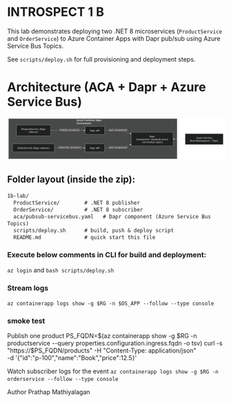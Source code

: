# INTROSPECT 1 B

This lab demonstrates deploying two .NET 8 microservices (`ProductService` and `OrderService`) to Azure Container Apps with Dapr pub/sub using Azure Service Bus Topics.

See `scripts/deploy.sh` for full provisioning and deployment steps.

# Architecture (ACA + Dapr + Azure Service Bus)

![Architecture](Arc.png?raw=true "Architecture")

## Folder layout (inside the zip):

    1b-lab/
      ProductService/        # .NET 8 publisher
      OrderService/          # .NET 8 subscriber
      aca/pubsub-servicebus.yaml   # Dapr component (Azure Service Bus Topics)
      scripts/deploy.sh      # build, push & deploy script
      README.md              # quick start this file


### Execute below comments in CLI for build and deployment:
`az login` and
`bash scripts/deploy.sh`

### Stream logs
`az containerapp logs show -g $RG -n $OS_APP --follow --type console`
### smoke test
Publish one product
PS_FQDN=$(az containerapp show -g $RG -n productservice --query properties.configuration.ingress.fqdn -o tsv)
curl -s "https://$PS_FQDN/products" -H "Content-Type: application/json" \
-d '{"id":"p-100","name":"Book","price":12.5}'

Watch subscriber logs for the event
`az containerapp logs show -g $RG -n orderservice --follow --type console`


Author
Prathap Mathiyalagan